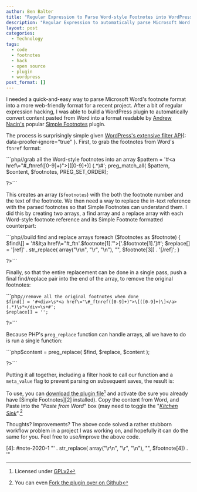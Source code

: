 ```yaml
---
author: Ben Balter
title: "Regular Expression to Parse Word-style Footnotes into WordPress's Simple Footnotes Format"
description: "Regular Expression to automatically parse Microsoft Word's footnote format into a more web-friendly format for WordPress's Simple Footnotes plugin"
layout: post
categories:
  - Technology
tags:
  - code
  - footnotes
  - hack
  - open source
  - plugin
  - wordpress
post_format: []
---
```


I needed a quick-and-easy way to parse Microsoft Word's footnote format into a more web-friendly format for a recent project. After a bit of regular expression hacking, I was able to build a WordPress plugin to automatically convert content pasted from Word into a format readable by [Andrew Nacin's](http://andrewnacin.com) popular [Simple Footnotes](http://andrewnacin.com/2010/07/24/simple-footnotes-0-3/) plugin.

The process is surprisingly simple given [WordPress's extensive filter API](http://codex.wordpress.org/Plugin_API/Filter_Reference){: data-proofer-ignore="true" }. First, to grab the footnotes from Word's `ftnref` format:

<div>```php<?php

//grab all the Word-style footnotes into an array
$pattern = '#&lt;a href\\="#_ftnref([0-9]+)">\[([0-9]+)]</a> (.*)#';
preg_match_all( $pattern, $content, $footnotes, PREG_SET_ORDER);

?>```</div>

This creates an array (`$footnotes`) with the both the footnote number and the text of the footnote. We then need a way to replace the in-text reference with the parsed footnotes so that Simple Footnotes can understand them. I did this by creating two arrays, a find array and a replace array with each Word-style footnote reference and its Simple Footnote formatted counterpart:

<div>```php<?php

//build find and replace arrays
foreach ($footnotes as $footnote) {
  $find\[] = '#&lt;a href\\="#_ftn'.$footnote[1].'">\['.$footnote[1].']</a>#';
  $replace\[] = '[ref]' . str_replace( array("\\r\\n", "\\r", "\\n"), "",   $footnote[3]) . '[/ref]';
}

?>```</div>

Finally, so that the entire replacement can be done in a single pass, push a final find/replace pair into the end of the array, to remove the original footnotes:

<div>```php<?php

    //remove all the original footnotes when done
    $find[] = '#<div>\s*<a href\="\#_ftnref([0-9]+)">\[([0-9]+)\]</a> (.*)\s*</div>\s+#';
    $replace[] = '';

?>```</div>

Because PHP's `preg_replace` function can handle arrays, all we have to do is run a single function:

<div>```php<?php

$content = preg_replace( $find, $replace, $content );

?>```</div>

Putting it all together, including a filter hook to call our function and a `meta_value` flag to prevent parsing on subsequent saves, the result is:

<script src="http://gist-it.appspot.com/github/benbalter/Convert-Microsoft-Word-Footnotes-to-WordPress-Simple-Footnotes/raw/master/parse-footnotes.php">     </script>

To use, you can [download the plugin file](https://github.com/benbalter/Convert-Microsoft-Word-Footnotes-to-WordPress-Simple-Footnotes)[^1] and activate (be sure you already have [Simple Footnotes][2] installed). Copy the content from Word, and Paste into the "*Paste from Word*" box (may need to toggle the "[*Kitchen Sink*](https://www.youtube.com/watch?v=fQ6cXXlLczU)".[^2]

Thoughts? Improvements? The above code solved a rather stubborn workflow problem in a project I was working on, and hopefully it can do the same for you. Feel free to use/improve the above code.

[^1]: Licensed under [GPLv2](http://wordpress.org/about/gpl/)

[^2]: You can even [Fork the plugin over on Github](http://ben.balter.com/2011/03/20/regular-expression-to-parse-word-style-footnotes/)

[4]&#x3A; #note-2020-1 "' . str_replace( array("\\r\\n", "\\r", "\\n"), "", $footnote[4]) . '"

[7]: #note-2020-2 "Licensed under GPLv2"
